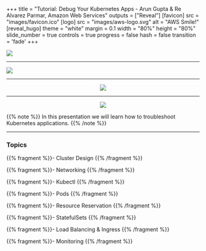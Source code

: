 +++
title = "Tutorial: Debug Your Kubernetes Apps - Arun Gupta & Re Alvarez Parmar, Amazon Web Services"
outputs = ["Reveal"]
[favicon]
src = "images/favicon.ico"
[logo]
src = "images/aws-logo.svg"
alt = "AWS Smile!"
[reveal_hugo]
theme = "white"
margin = 0.1
width = "80%"
height = "80%"
slide_number = true
controls = true
progress = false
hash = false
transition = 'fade'
+++

<style type="text/css">
  .reveal {
    font-size: 30px;
  }
  .reveal p {
    text-align: left;
    font-size: 25px;
  }
  .reveal h3 {
    text-align: left;
  }
  .reveal ul {
    display: block;
    font-size: 25px;
  }
  .reveal ol {
    display: block;
    font-size: 25px;
  }
  .reveal code {
   font-size: 15px;
  } 
  .reveal pre code {
   font-size: 15px;
  }
  .reveal section img {
    border-style: none;
    box-shadow: 0 4px 8px 0 rgba(0, 0, 0, 0.2), 0 6px 20px 0 rgba(0, 0, 0, 0.19);
    max-height: 65%;
    max-width: auto;
    margin-left: auto;
    margin-right: auto;
    tex-align: center;
    display: block;
  }
</style>


<img src="images/kubecon-slide-theme.png"/>


---

<img src="images/kubecon-slide-title.png"/>


---

<center>
<img src="images/dilbert-k8s.jpeg"/>
</center>

---

<center>
<img src="images/k8s-heisenberg.png"/>
</center>

{{% note %}}
In this presentation we will learn how to troubleshoot Kubernetes applications. 
{{% /note %}}

---

### Topics

{{% fragment %}}- Cluster Design {{% /fragment %}}

{{% fragment %}}- Networking {{% /fragment %}}

{{% fragment %}}- Kubectl {{% /fragment %}}

{{% fragment %}}- Pods {{% /fragment %}}

{{% fragment %}}- Resource Reservation {{% /fragment %}}

{{% fragment %}}- StatefulSets {{% /fragment %}}

{{% fragment %}}- Load Balancing & Ingress {{% /fragment %}}

{{% fragment %}}- Monitoring {{% /fragment %}}


